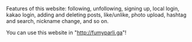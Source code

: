 Features of this website: following, unfollowing, signing up, local login, kakao login, adding and deleting posts, like/unlike, photo upload, hashtag and search, nickname change, and so on.

You can use this website in "http://fumyparli.ga"!